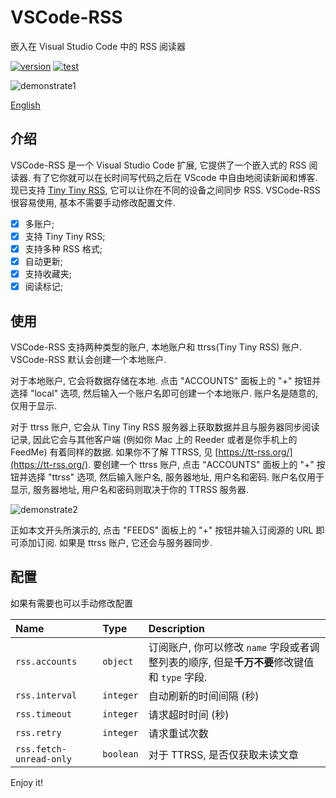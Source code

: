 # VSCode-RSS

嵌入在 Visual Studio Code 中的 RSS 阅读器

[![version](https://vsmarketplacebadge.apphb.com/version/luyuhuang.rss.svg)](https://marketplace.visualstudio.com/items?itemName=luyuhuang.rss)
[![test](https://github.com/luyuhuang/vscode-rss/workflows/test/badge.svg)](https://github.com/luyuhuang/vscode-rss/actions/)

![demonstrate1](https://s1.ax1x.com/2020/06/18/Nmyedf.gif)

[English](README.md)

## 介绍

VSCode-RSS 是一个 Visual Studio Code 扩展, 它提供了一个嵌入式的 RSS 阅读器. 有了它你就可以在长时间写代码之后在 VScode 中自由地阅读新闻和博客. 现已支持 [Tiny Tiny RSS](https://tt-rss.org/), 它可以让你在不同的设备之间同步 RSS. VSCode-RSS 很容易使用, 基本不需要手动修改配置文件.

- [x] 多账户;
- [x] 支持 Tiny Tiny RSS;
- [x] 支持多种 RSS 格式;
- [x] 自动更新;
- [x] 支持收藏夹;
- [x] 阅读标记;

## 使用

VSCode-RSS 支持两种类型的账户, 本地账户和 ttrss(Tiny Tiny RSS) 账户. VSCode-RSS 默认会创建一个本地账户.

对于本地账户, 它会将数据存储在本地. 点击 "ACCOUNTS" 面板上的 "+" 按钮并选择 "local" 选项, 然后输入一个账户名即可创建一个本地账户. 账户名是随意的, 仅用于显示.

对于 ttrss 账户, 它会从 Tiny Tiny RSS 服务器上获取数据并且与服务器同步阅读记录, 因此它会与其他客户端 (例如你 Mac 上的 Reeder 或者是你手机上的 FeedMe) 有着同样的数据. 如果你不了解 TTRSS, 见 [https://tt-rss.org/](https://tt-rss.org/). 要创建一个 ttrss 账户, 点击 "ACCOUNTS" 面板上的 "+" 按钮并选择 "ttrss" 选项, 然后输入账户名, 服务器地址, 用户名和密码. 账户名仅用于显示, 服务器地址, 用户名和密码则取决于你的 TTRSS 服务器.

![demonstrate2](https://s1.ax1x.com/2020/05/20/YoIWvR.gif)

正如本文开头所演示的, 点击 "FEEDS" 面板上的 "+" 按钮并输入订阅源的 URL 即可添加订阅. 如果是 ttrss 账户, 它还会与服务器同步.

## 配置

如果有需要也可以手动修改配置

| Name | Type | Description |
|:-----|:-----|:------------|
| `rss.accounts` | `object` | 订阅账户, 你可以修改 `name` 字段或者调整列表的顺序, 但是**千万不要**修改键值和 `type` 字段. |
| `rss.interval` | `integer` | 自动刷新的时间间隔 (秒) |
| `rss.timeout` | `integer` | 请求超时时间 (秒) |
| `rss.retry` | `integer` | 请求重试次数 |
| `rss.fetch-unread-only` | `boolean` | 对于 TTRSS, 是否仅获取未读文章 |

Enjoy it!
